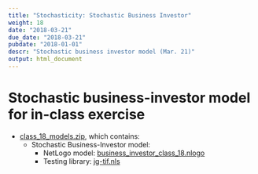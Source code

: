 ```yaml
---
title: "Stochasticity: Stochastic Business Investor"
weight: 18
date: "2018-03-21"
due_date: "2018-03-21"
pubdate: "2018-01-01"
descr: "Stochastic business investor model (Mar. 21)"
output: html_document
---
```

# Stochastic business-investor model for in-class exercise

* [class_18_models.zip](/models/class_18/class_18_models.zip), which contains:
  * Stochastic Business-Investor model: 
    * NetLogo model: [business_investor_class_18.nlogo](/models/class_18/business_investor_class_18.nlogo)
    * Testing library: [jg-tif.nls](/models/class_18/jg-tif.nls)
